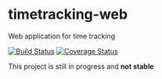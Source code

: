 # timetracking-web
Web application for time tracking

[![Build Status](https://travis-ci.org/thedava/timetracking-web.svg?branch=master)](https://travis-ci.org/thedava/timetracking-web)
[![Coverage Status](https://coveralls.io/repos/github/thedava/timetracking-web/badge.svg?branch=master)](https://coveralls.io/github/thedava/timetracking-web?branch=master)


This project is still in progress and **not stable**
